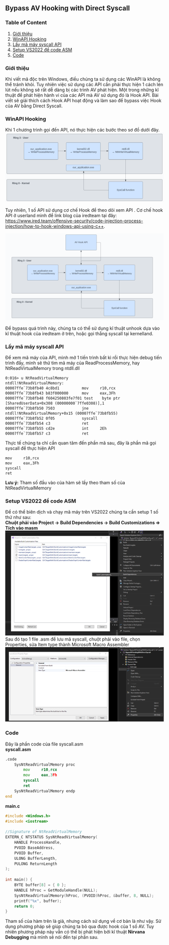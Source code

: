 ## Bypass AV Hooking with Direct Syscall

### Table of Content
1. [Giới thiệu](#giới-thiệu)
2. [WinAPI Hooking](#winapi-hooking)
3. [Lấy mã máy syscall API](#get-asm-syscall)
3. [Setup VS2022 để code ASM](#setup-vs2022-để-code-asm)
4. [Code](#code)


### Giới thiệu <a name = "giới-thiệu"></a>
Khi viết mã độc trên Windows, điều chúng ta sử dụng các WinAPI là không thể tránh khỏi. Tuy nhiên việc sử dụng các API cần phải thực hiện 1 cách lén lút nếu không sẽ rất
dễ dàng bị các trình AV phát hiện. Một trong những kĩ thuật để phát hiện hành vi của các API mà AV sử dụng đó là Hook API. Bài viết sẽ giải thích cách Hook API hoạt động
và làm sao để bypass việc Hook của AV bằng Direct Syscall.

### WinAPI Hooking
Khi 1 chương trình gọi đến API, nó thực hiện các bước theo sơ đồ dưới đây.
![API call map](images/apicallmap.png)

Tuy nhiên, 1 số API sử dụng cơ chế Hook để theo dõi xem API . Cơ chế hook API ở userland mình để link blog của iredteam tại đây: https://www.ired.team/offensive-security/code-injection-process-injection/how-to-hook-windows-api-using-c++.

![API call hooking](images/apicallmap2.png)

Để bypass quá trình này, chúng ta có thể sử dụng kĩ thuật unhook dựa vào kĩ thuật hook của iredteam ở trên, hoặc gọi thẳng syscall tại kernelland.

### Lấy mã máy syscall API <a name = "get-asm-syscall"></a>
Để xem mã máy của API, mình mở 1 tiến trình bất kì rồi thực hiện debug tiến trình đấy, mình sẽ thử tìm mã máy của ReadProcessMemory, hay NtReadVirtualMemory trong ntdll.dll
```
0:016> u NtReadVirtualMemory
ntdll!NtReadVirtualMemory:
00007ffe`73b8fb40 4c8bd1          mov     r10,rcx
00007ffe`73b8fb43 b83f000000      mov     eax,3Fh
00007ffe`73b8fb48 f604250803fe7f01 test    byte ptr [SharedUserData+0x308 (00000000`7ffe0308)],1
00007ffe`73b8fb50 7503            jne     ntdll!NtReadVirtualMemory+0x15 (00007ffe`73b8fb55)
00007ffe`73b8fb52 0f05            syscall
00007ffe`73b8fb54 c3              ret
00007ffe`73b8fb55 cd2e            int     2Eh
00007ffe`73b8fb57 c3              ret
```

Thực tế chúng ta chỉ cần quan tâm đến phần mã sau, đây là phần mã gọi syscall để thực hiện API
```
mov     r10,rcx
mov     eax,3Fh
syscall
ret
```
**Lưu ý:** Tham số đầu vào của hàm sẽ lấy theo tham số của NtReadVirtualMemory

### Setup VS2022 để code ASM <a name = "setup-vs2022-để-code-asm"></a>
Để có thể biên dịch và chạy mã máy trên VS2022 chúng ta cần setup 1 số thứ như sau: 
</br>
**Chuột phải vào Project -> Build Dependencies -> Build Customizations => Tích vào masm**
![Set masm](images/tickmasm.png)
Sau đó tạo 1 file .asm để lưu mã syscall, chuột phải vào file, chọn Properties, sửa Item type thành Microsoft Macro Assembler
![Set masm](images/tickmasm2.png)
</br>
### Code
Đây là phần code của file syscall.asm
</br>
**syscall.asm**
```asm
.code
	SysNtReadVirtualMemory proc
		mov     r10,rcx
		mov     eax,3Fh
		syscall
		ret
	SysNtReadVirtualMemory endp
end
```

**main.c**
```c
#include <Windows.h>
#include <iostream>

//Signature of NtReadVirtualMemory
EXTERN_C NTSTATUS SysNtReadVirtualMemory(
	HANDLE ProcessHandle,
	PVOID BaseAddress,
	PVOID Buffer,
	ULONG BufferLength,
	PULONG ReturnLength
);

int main() {
	BYTE buffer[8] = { 0 };
	HANDLE hProc = GetModuleHandle(NULL);
	SysNtReadVirtualMemory(hProc, (PVOID)hProc, &buffer, 8, NULL);
	printf("%x", buffer);
	return 0;
}

```
Tham số của hàm trên là giả, nhưng cách sử dụng về cơ bản là như vậy. Sử dụng phương pháp sẽ giúp chúng ta bỏ qua được hook của 1 số AV. Tuy nhiên phương pháp này vẫn có thể bị phát hiện bởi kĩ thuật **Nirvana Debugging** mà mình sẽ nói đến tại phần sau.